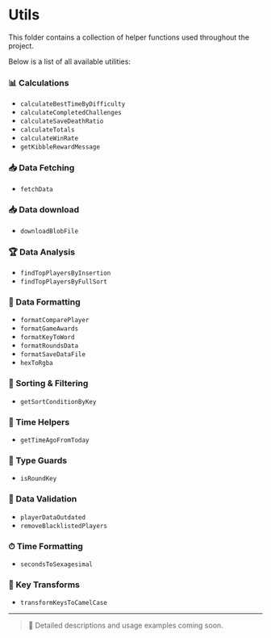 # Utils

This folder contains a collection of helper functions used throughout the project.

Below is a list of all available utilities:

### 📊 Calculations

- `calculateBestTimeByDifficulty`
- `calculateCompletedChallenges`
- `calculateSaveDeathRatio`
- `calculateTotals`
- `calculateWinRate`
- `getKibbleRewardMessage`

### 📥 Data Fetching

- `fetchData`

### 📥 Data download

- `downloadBlobFile`

### 🏆 Data Analysis

- `findTopPlayersByInsertion`
- `findTopPlayersByFullSort`

### 🧩 Data Formatting

- `formatComparePlayer`
- `formatGameAwards`
- `formatKeyToWord`
- `formatRoundsData`
- `formatSaveDataFile`
- `hexToRgba`

### 🔢 Sorting & Filtering

- `getSortConditionByKey`

### 📅 Time Helpers

- `getTimeAgoFromToday`

### 🧠 Type Guards

- `isRoundKey`

### 🔄 Data Validation

- `playerDataOutdated`
- `removeBlacklistedPlayers`

### ⏱ Time Formatting

- `secondsToSexagesimal`

### 🧼 Key Transforms

- `transformKeysToCamelCase`

---

> 📌 Detailed descriptions and usage examples coming soon.

